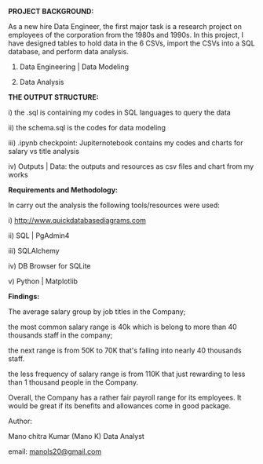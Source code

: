 **PROJECT BACKGROUND:**

As a new hire Data Engineer, the first major task is a research project on employees of the corporation from the 1980s and 1990s. In this project, I have designed tables to hold data in the 6 CSVs, import the CSVs into a SQL database, and perform data analysis.

1. Data Engineering | Data Modeling

2. Data Analysis

**THE OUTPUT STRUCTURE:**

i) the .sql is containing my codes in SQL languages to query the data

ii) the schema.sql is the codes for data modeling

iii) .ipynb checkpoint: Jupiternotebook contains my codes and charts for salary vs title analysis

iv) Outputs | Data: the outputs and resources as csv files and chart from my works

**Requirements and Methodology:**

In carry out the analysis the following tools/resources were used:

i) http://www.quickdatabasediagrams.com

ii) SQL | PgAdmin4

iii) SQLAlchemy

iv) DB Browser for SQLite

v) Python | Matplotlib

**Findings:**

The average salary group by job titles in the Company;



the most common salary range is 40k which is belong to more than 40 thousands staff in the company;

the next range is from 50K to 70K that's falling into nearly 40 thousands staff.

the less frequency of salary range is from 110K that just rewarding to less than 1 thousand people in the Company.

Overall, the Company has a rather fair payroll range for its employees. It would be great if its benefits and allowances come in good package.


Author:

Mano chitra Kumar (Mano K) Data Analyst

email: manols20@gmail.com
